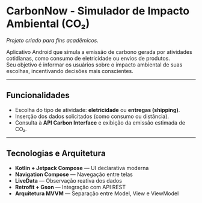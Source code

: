 # CarbonNow - Simulador de Impacto Ambiental (CO₂)

*Projeto criado para fins acadêmicos.*

Aplicativo Android que simula a emissão de carbono gerada por atividades cotidianas, como consumo de eletricidade ou envios de produtos.  
Seu objetivo é informar os usuários sobre o impacto ambiental de suas escolhas, incentivando decisões mais conscientes.

---

## Funcionalidades

- Escolha do tipo de atividade: **eletricidade** ou **entregas (shipping)**.
- Inserção dos dados solicitados (como consumo ou distância).
- Consulta à **API Carbon Interface** e exibição da emissão estimada de CO₂.

---

## Tecnologias e Arquitetura

- **Kotlin + Jetpack Compose** — UI declarativa moderna  
- **Navigation Compose** — Navegação entre telas  
- **LiveData** — Observação reativa dos dados  
- **Retrofit + Gson** — Integração com API REST  
- **Arquitetura MVVM** — Separação entre Model, View e ViewModel

